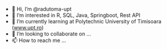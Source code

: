 - 👋 Hi, I’m @radutoma-upt
- 👀 I’m interested in R, SQL, Java, Springboot, Rest API
- 🌱 I’m currently learning at Polytechnic University of Timisoara (www.upt.ro)
- 💞️ I’m looking to collaborate on ...
- 📫 How to reach me ...

<!---
radutoma-upt/radutoma-upt is a ✨ special ✨ repository because its `README.md` (this file) appears on your GitHub profile.
You can click the Preview link to take a look at your changes.
--->
